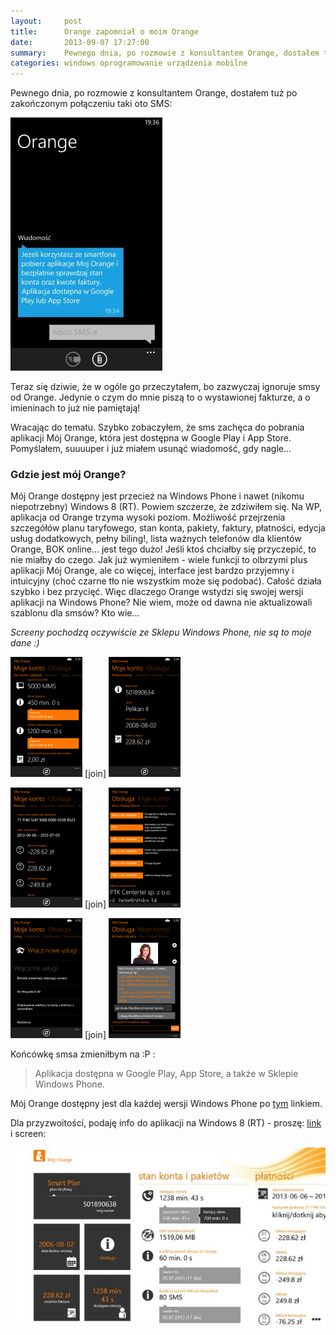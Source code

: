 ```yaml
---
layout:     post
title:      Orange zapomniał o moim Orange
date:       2013-09-07 17:27:00
summary:    Pewnego dnia, po rozmowie z konsultantem Orange, dostałem tuż po zakończonym połączeniu taki oto SMS — Teraz się dziwie, że w ogóle go przeczytałem, bo zazwyczaj ignoruje smsy od Orange. Jedynie o czym do mnie piszą to o wystawionej fakturze, a o imieninach to już nie pamiętają!Wracając do tematu. Szybko zobaczyłem, że sms zachęca do pobrania aplikacji Mój Orange, która jest dostępna w Google Play i...
categories: windows oprogramowanie urządzenia mobilne
---
```




Pewnego dnia, po rozmowie z konsultantem Orange, dostałem tuż po zakończonym połączeniu taki oto SMS:


![desk](https://raw.githubusercontent.com/djfoxer/djfoxer.github.io/master/_img/2013-9-7-_80_/g_-_608x405_-_-_46522x20130907170429_0.jpg)


Teraz się dziwie, że w ogóle go przeczytałem, bo zazwyczaj ignoruje smsy od Orange. Jedynie o czym do mnie piszą to o wystawionej fakturze, a o imieninach to już nie pamiętają!


Wracając do tematu. Szybko zobaczyłem, że sms zachęca do pobrania aplikacji Mój Orange, która jest dostępna w Google Play i App Store. Pomyślałem, suuuuper i już miałem usunąć wiadomość, gdy nagle... 


### Gdzie jest mój Orange?


Mój Orange dostępny jest przecież na Windows Phone i nawet (nikomu niepotrzebny) Windows 8 (RT). Powiem szczerze, że zdziwiłem się. Na WP, aplikacja od Orange trzyma wysoki poziom. Możliwość przejrzenia szczegółów planu taryfowego, stan konta, pakiety, faktury, płatności, edycja usług dodatkowych, pełny biling!, lista ważnych telefonów dla klientów Orange, BOK online... jest tego dużo! Jeśli ktoś chciałby się przyczepić, to nie miałby do czego. Jak już wymieniłem - wiele funkcji to olbrzymi plus aplikacji Mój Orange, ale co więcej, interface jest bardzo przyjemny i intuicyjny (choć czarne tło nie wszystkim może się podobać). Całość działa szybko i bez przycięć. Więc dlaczego Orange wstydzi się swojej wersji aplikacji na  Windows Phone? Nie wiem, może od dawna nie aktualizowali szablonu dla smsów? Kto wie...


 *Screeny pochodzą oczywiście ze Sklepu Windows Phone, nie są to moje dane :)* 

![desk](https://raw.githubusercontent.com/djfoxer/djfoxer.github.io/master/_img/2013-9-7-_80_/g_-_288x192_-_-_46522x20130907171737_0.png)
[join]
![desk](https://raw.githubusercontent.com/djfoxer/djfoxer.github.io/master/_img/2013-9-7-_80_/g_-_288x192_-_-_46522x20130907171730_0.png)


![desk](https://raw.githubusercontent.com/djfoxer/djfoxer.github.io/master/_img/2013-9-7-_80_/g_-_288x192_-_-_46522x20130907171731_0.png)
[join]
![desk](https://raw.githubusercontent.com/djfoxer/djfoxer.github.io/master/_img/2013-9-7-_80_/g_-_288x192_-_-_46522x20130907171732_0.png)


![desk](https://raw.githubusercontent.com/djfoxer/djfoxer.github.io/master/_img/2013-9-7-_80_/g_-_288x192_-_-_46522x20130907171733_0.png)
[join]
![desk](https://raw.githubusercontent.com/djfoxer/djfoxer.github.io/master/_img/2013-9-7-_80_/g_-_288x192_-_-_46522x20130907171736_0.png)



Końcówkę smsa zmieniłbym na :P :

> Aplikacja dostępna w Google Play, App Store, a także w Sklepie Windows Phone.

 


Mój Orange dostępny jest dla każdej wersji Windows Phone po [tym](http://www.windowsphone.com/pl-pl/store/app/m%C3%B3j-orange/2423303c-6b7a-4935-9408-27f72efe7532) linkiem. 

Dla przyzwoitości, podaję info do aplikacji na Windows 8 (RT) - proszę: [link](http://apps.microsoft.com/windows/pl-pl/app/moj-orange/bbcc039f-ee74-41a5-af60-0b9c5191c2cf) i screen:

![desk](https://raw.githubusercontent.com/djfoxer/djfoxer.github.io/master/_img/2013-9-7-_80_/g_-_608x405_-_-_46522x20130907172429_0.jpg)
